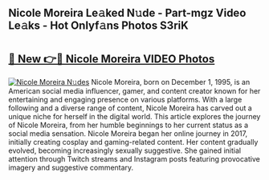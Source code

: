 ## Nicole Moreira Le𝚊ked N𝚞de - Part-mgz Video Le𝚊ks - Hot Onlyf𝚊ns Photos S3riK

# <h2><a href="http://ac3468.deff.icu/?id=Nicole+Moreira">🔗 New 👉🔴 Nicole Moreira VIDEO Photos</a></h2>

[![Nicole Moreira N𝚞des](https://i.imgur.com/rIISA9y.gif)](http://ac3468.deff.icu/?id=Nicole+Moreira)
Nicole Moreira, born on December 1, 1995, is an American social media influencer, gamer, and content creator known for her entertaining and engaging presence on various platforms. With a large following and a diverse range of content, Nicole Moreira has carved out a unique niche for herself in the digital world. This article explores the journey of Nicole Moreira, from her humble beginnings to her current status as a social media sensation. Nicole Moreira began her online journey in 2017, initially creating cosplay and gaming-related content. Her content gradually evolved, becoming increasingly sexually suggestive. She gained initial attention through Twitch streams and Instagram posts featuring provocative imagery and suggestive commentary.
